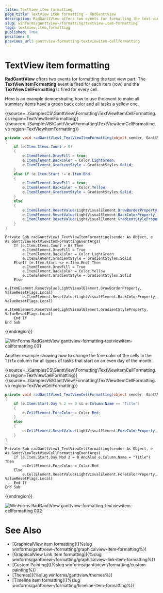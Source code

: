 ```yaml
---
title: TextView item formatting
page_title: TextView item formatting - RadGanttView
description: RadGanttView offers two events for formatting the text view part.
slug: winforms/ganttview-/formatting/textview-item-formatting
tags: textview,item,formatting
published: True
position: 0
previous_url: ganttview-formatting-textviewitem-cellformatting
---
```


# TextView item formatting

__RadGanttView__ offers two events for formatting the text view part. The __TextViewItemFormatting__ event  is fired for each item (row) and the __TextViewCellFormatting__ is fired for every cell.

Here is an example demonstrating how to use the event to make all summary items have a green back color and all tasks a yellow one.
 
{{source=..\SamplesCS\GanttView\Formatting\TextViewItemCellFormatting.cs region=TextViewItemFormatting}} 
{{source=..\SamplesVB\GanttView\Formatting\TextViewItemCellFormatting.vb region=TextViewItemFormatting}} 

````C#
private void radGanttView1_TextViewItemFormatting(object sender, GanttViewTextViewItemFormattingEventArgs e)
{
    if (e.Item.Items.Count > 0)
    {
        e.ItemElement.DrawFill = true;
        e.ItemElement.BackColor = Color.LightGreen;
        e.ItemElement.GradientStyle = GradientStyles.Solid;
    }
    else if (e.Item.Start != e.Item.End)
    {
        e.ItemElement.DrawFill = true;
        e.ItemElement.BackColor = Color.Yellow;
        e.ItemElement.GradientStyle = GradientStyles.Solid;
    }
    else
    {
        e.ItemElement.ResetValue(LightVisualElement.DrawBorderProperty, ValueResetFlags.Local);
        e.ItemElement.ResetValue(LightVisualElement.BackColorProperty, ValueResetFlags.Local);
        e.ItemElement.ResetValue(LightVisualElement.GradientStyleProperty, ValueResetFlags.Local);
    }
}

````
````VB.NET
Private Sub radGanttView1_TextViewItemFormatting(sender As Object, e As GanttViewTextViewItemFormattingEventArgs)
    If (e.Item.Items.Count > 0) Then
        e.ItemElement.DrawFill = True
        e.ItemElement.BackColor = Color.LightGreen
        e.ItemElement.GradientStyle = GradientStyles.Solid
    ElseIf (e.Item.Start <> e.Item.End) Then
        e.ItemElement.DrawFill = True
        e.ItemElement.BackColor = Color.Yellow
        e.ItemElement.GradientStyle = GradientStyles.Solid
    Else
        e.ItemElement.ResetValue(LightVisualElement.DrawBorderProperty, ValueResetFlags.Local)
        e.ItemElement.ResetValue(LightVisualElement.BackColorProperty, ValueResetFlags.Local)
        e.ItemElement.ResetValue(LightVisualElement.GradientStyleProperty, ValueResetFlags.Local)
    End If
End Sub

````

{{endregion}} 


![WinForms RadGanttView ganttview-formatting-textviewitem-cellformatting 001](images/ganttview-formatting-textviewitem-cellformatting001.png)

Another example showing how to change the fore color of the cells in the `Title` column for all types of tasks that start on an even day of the month.
        
{{source=..\SamplesCS\GanttView\Formatting\TextViewItemCellFormatting.cs region=TextViewCellFormatting}} 
{{source=..\SamplesVB\GanttView\Formatting\TextViewItemCellFormatting.vb region=TextViewCellFormatting}} 

````C#
private void radGanttView1_TextViewCellFormatting(object sender, GanttViewTextViewCellFormattingEventArgs e)
{
    if (e.Item.Start.Day % 2 == 0 && e.Column.Name == "Title")
    {
        e.CellElement.ForeColor = Color.Red;
    }
    else
    {
        e.CellElement.ResetValue(LightVisualElement.ForeColorProperty, ValueResetFlags.Local);
    }
}

````
````VB.NET
Private Sub radGanttView1_TextViewCellFormatting(sender As Object, e As GanttViewTextViewCellFormattingEventArgs)
    If (e.Item.Start.Day Mod 2 = 0 AndAlso e.Column.Name = "Title") Then
        e.CellElement.ForeColor = Color.Red
    Else
        e.CellElement.ResetValue(LightVisualElement.ForeColorProperty, ValueResetFlags.Local)
    End If
End Sub

````

{{endregion}} 

![WinForms RadGanttView ganttview-formatting-textviewitem-cellformatting 002](images/ganttview-formatting-textviewitem-cellformatting002.png)


# See Also

* [GraphicalView item formatting]({%slug winforms/ganttview-/formatting/graphicalview-item-formatting%})
* [GraphicalView Link Item formatting]({%slug winforms/ganttview-/formatting/graphicalview-link-item-formatting%})
* [Custom Painting]({%slug winforms/ganttview-/formatting/custom-painting%})
* [Themes]({%slug winforms/ganttview/themes%})
* [Timeline item formatting]({%slug winforms/ganttview-/formatting/timeline-item-formatting%})
